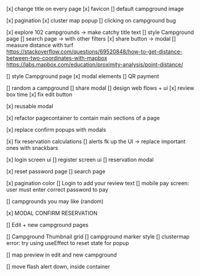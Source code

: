 [x] change title on every page
[x] favicon
[] default campground image

[x] pagination
[x] cluster map popup
[] clicking on campground bug

[x] explore 102 campgrounds -> make catchy title text
[] style Campground page
[] search page -> with other filters
[x] share button -> modal
[] measure distance with turf
https://stackoverflow.com/questions/69520848/how-to-get-distance-between-two-coordinates-with-mapbox
https://labs.mapbox.com/education/proximity-analysis/point-distance/

[] style Campground page
[x] modal elements
[] QR payment

[] random a campground
[] share modal
[] design web flows + ui
[x] review box time
[x] fix edit button

[x] reusable modal

[x] refactor pagecontainer to contain main sections of a page

[x] replace confirm popups with modals

[x] fix reservation calculations
[] alerts fk up the UI -> replace important ones with snackbars

[x] login screen ui
[] register screen ui
[] reservation modal

[x] reset password page
[] search page

[x] pagination color
[] Login to add your review text
[] mobile pay screen: user must enter correct password to pay

[] campgrounds you may like (random)

[x] MODAL CONFIRM RESERVATION

[] Edit + new campground pages

[] Campground Thumbnail grid
[] campground marker style
[] clustermap error: try using useEffect to reset state for popup

[] map preview in edit and new campground

[] move flash alert down, inside container